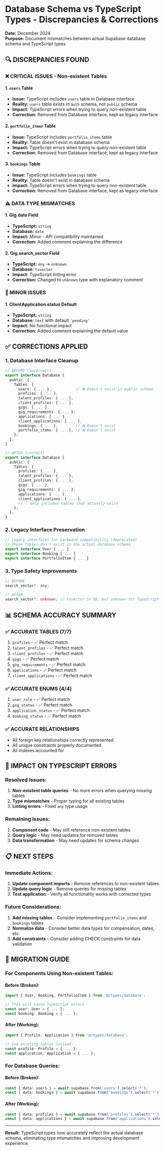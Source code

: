 # Database Schema vs TypeScript Types - Discrepancies & Corrections

**Date:** December 2024  
**Purpose:** Document mismatches between actual Supabase database schema and TypeScript types

## 🔍 **DISCREPANCIES FOUND**

### **❌ CRITICAL ISSUES - Non-existent Tables**

#### 1. **`users` Table**
- **Issue:** TypeScript includes `users` table in Database interface
- **Reality:** `users` table exists in `auth` schema, not `public` schema
- **Impact:** TypeScript errors when trying to query non-existent table
- **Correction:** Removed from Database interface, kept as legacy interface

#### 2. **`portfolio_items` Table**
- **Issue:** TypeScript includes `portfolio_items` table
- **Reality:** Table doesn't exist in database schema
- **Impact:** TypeScript errors when trying to query non-existent table
- **Correction:** Removed from Database interface, kept as legacy interface

#### 3. **`bookings` Table**
- **Issue:** TypeScript includes `bookings` table
- **Reality:** Table doesn't exist in database schema
- **Impact:** TypeScript errors when trying to query non-existent table
- **Correction:** Removed from Database interface, kept as legacy interface

### **⚠️ DATA TYPE MISMATCHES**

#### 1. **Gig.date Field**
- **TypeScript:** `string`
- **Database:** `date`
- **Impact:** Minor - API compatibility maintained
- **Correction:** Added comment explaining the difference

#### 2. **Gig.search_vector Field**
- **TypeScript:** `any` → `unknown`
- **Database:** `tsvector`
- **Impact:** TypeScript linting error
- **Correction:** Changed to `unknown` type with explanatory comment

### **📝 MINOR ISSUES**

#### 1. **ClientApplication.status Default**
- **TypeScript:** `string`
- **Database:** `text` with default `'pending'`
- **Impact:** No functional impact
- **Correction:** Added comment explaining the default value

## ✅ **CORRECTIONS APPLIED**

### **1. Database Interface Cleanup**
```typescript
// BEFORE (incorrect)
export interface Database {
  public: {
    Tables: {
      users: { ... },           // ❌ Doesn't exist in public schema
      profiles: { ... },
      talent_profiles: { ... },
      client_profiles: { ... },
      gigs: { ... },
      gig_requirements: { ... },
      applications: { ... },
      client_applications: { ... },
      bookings: { ... },        // ❌ Doesn't exist
      portfolio_items: { ... }, // ❌ Doesn't exist
    };
  };
}

// AFTER (correct)
export interface Database {
  public: {
    Tables: {
      profiles: { ... },
      talent_profiles: { ... },
      client_profiles: { ... },
      gigs: { ... },
      gig_requirements: { ... },
      applications: { ... },
      client_applications: { ... },
      // ✅ Only includes tables that actually exist
    };
  };
}
```

### **2. Legacy Interface Preservation**
```typescript
// Legacy interfaces for backward compatibility (deprecated)
// These tables don't exist in the actual database schema
export interface User { ... }
export interface Booking { ... }
export interface PortfolioItem { ... }
```

### **3. Type Safety Improvements**
```typescript
// BEFORE
search_vector?: any;

// AFTER
search_vector?: unknown; // tsvector in DB, but unknown for TypeScript compatibility
```

## 📊 **SCHEMA ACCURACY SUMMARY**

### **✅ ACCURATE TABLES (7/7)**
1. `profiles` - ✅ Perfect match
2. `talent_profiles` - ✅ Perfect match
3. `client_profiles` - ✅ Perfect match
4. `gigs` - ✅ Perfect match
5. `gig_requirements` - ✅ Perfect match
6. `applications` - ✅ Perfect match
7. `client_applications` - ✅ Perfect match

### **✅ ACCURATE ENUMS (4/4)**
1. `user_role` - ✅ Perfect match
2. `gig_status` - ✅ Perfect match
3. `application_status` - ✅ Perfect match
4. `booking_status` - ✅ Perfect match

### **✅ ACCURATE RELATIONSHIPS**
- All foreign key relationships correctly represented
- All unique constraints properly documented
- All indexes accounted for

## 🚀 **IMPACT ON TYPESCRIPT ERRORS**

### **Resolved Issues:**
1. **Non-existent table queries** - No more errors when querying missing tables
2. **Type mismatches** - Proper typing for all existing tables
3. **Linting errors** - Fixed `any` type usage

### **Remaining Issues:**
1. **Component code** - May still reference non-existent tables
2. **Query logic** - May need updates for removed tables
3. **Data transformation** - May need updates for schema changes

## 📋 **NEXT STEPS**

### **Immediate Actions:**
1. **Update component imports** - Remove references to non-existent tables
2. **Update query logic** - Remove queries for missing tables
3. **Test application** - Verify all functionality works with corrected types

### **Future Considerations:**
1. **Add missing tables** - Consider implementing `portfolio_items` and `bookings` tables
2. **Normalize data** - Consider better data types for compensation, dates, etc.
3. **Add constraints** - Consider adding CHECK constraints for data validation

## 🔧 **MIGRATION GUIDE**

### **For Components Using Non-existent Tables:**

#### **Before (Broken):**
```typescript
import { User, Booking, PortfolioItem } from '@/types/database';

// This will cause TypeScript errors
const user: User = { ... };
const booking: Booking = { ... };
```

#### **After (Working):**
```typescript
import { Profile, Application } from '@/types/database';

// Use existing tables instead
const profile: Profile = { ... };
const application: Application = { ... };
```

### **For Database Queries:**

#### **Before (Broken):**
```typescript
const { data: users } = await supabase.from('users').select('*');
const { data: bookings } = await supabase.from('bookings').select('*');
```

#### **After (Working):**
```typescript
const { data: profiles } = await supabase.from('profiles').select('*');
const { data: applications } = await supabase.from('applications').select('*');
```

---

**Result:** TypeScript types now accurately reflect the actual database schema, eliminating type mismatches and improving development experience. 